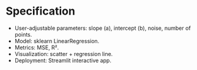 # Specification
- User-adjustable parameters: slope (a), intercept (b), noise, number of points.
- Model: sklearn LinearRegression.
- Metrics: MSE, R².
- Visualization: scatter + regression line.
- Deployment: Streamlit interactive app.